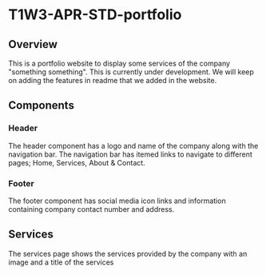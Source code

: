 # T1W3-APR-STD-portfolio

## Overview
This is a portfolio website to display some services of the company "something something". This is currently under development. We will keep on adding the features in readme that we added in the website.

## Components

### Header
The header component has a logo and name of the company along with the navigation bar. The navigation bar has itemed links to navigate to different pages; Home, Services, About & Contact.

### Footer
The footer component has social media icon links and information containing company contact number and address.

## Services
The services page shows the services provided by the company with an image and a title of the services